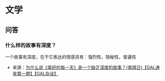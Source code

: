 # 文学


## 问答
### 什么样的故事有深度？
一个故事有深度，在于它表达的情感具有：强烈性，隐秘性，普遍性
* 来源：[为什么说《美好的每一天》是一个缺乏深度的故事？(素晴日)【GAL通鉴第一期】【GAL杂谈】](https://www.bilibili.com/medialist/play/watchlater/BV15A41177ze)
